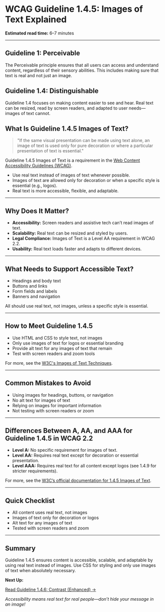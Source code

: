<!--
title: WCAG Guideline 1.4.5: Images of Text Explained
series: Making the Web Accessible for All
description: A practical guide to WCAG Guideline 1.4.5 (Images of Text)—what it means, why it matters, and how to ensure text is real, not just an image.
keywords: wcag 1.4.5, images of text, accessibility, web standards, real text, screen readers
image: WCAG-Series-1.4.5.png
imageAlt: Blue text on yellow background saying, "Web Content Accessibiilty Guiedlines (WCAG) 1.4.5 Explained, Images of Text"
status: published
date: 2025-07-01
-->

# **WCAG Guideline 1.4.5: Images of Text Explained**

**Estimated read time:** 6–7 minutes

---

## **Guideline 1: Perceivable**

The Perceivable principle ensures that all users can access and understand content, regardless of their sensory abilities. This includes making sure that text is real and not just an image.

## **Guideline 1.4: Distinguishable**

Guideline 1.4 focuses on making content easier to see and hear. Real text can be resized, read by screen readers, and adapted to user needs—images of text cannot.

## **What Is Guideline 1.4.5 Images of Text?**

<!-- [Illustration: Side-by-side of a text image (unselectable) and real text (selectable, resizable)] -->

> "If the same visual presentation can be made using text alone, an image of text is used only for pure decoration or where a particular presentation of text is essential."

Guideline 1.4.5 Images of Text is a requirement in the [Web Content Accessibility Guidelines (WCAG)](https://www.w3.org/WAI/WCAG22/quickref/#images-of-text).

- Use real text instead of images of text whenever possible.
- Images of text are allowed only for decoration or when a specific style is essential (e.g., logos).
- Real text is more accessible, flexible, and adaptable.

---

## **Why Does It Matter?**

<!-- [Infographic: Screen reader icon, zoom icon, and a warning sign for images of text] -->

- **Accessibility:** Screen readers and assistive tech can’t read images of text.
- **Scalability:** Real text can be resized and styled by users.
- **Legal Compliance:** Images of Text is a Level AA requirement in WCAG 2.2.
- **Usability:** Real text loads faster and adapts to different devices.

---

## **What Needs to Support Accessible Text?**

<!-- [Grid: Headings, buttons, labels, and banners, all shown as real text] -->

- Headings and body text
- Buttons and links
- Form fields and labels
- Banners and navigation

All should use real text, not images, unless a specific style is essential.

---

## **How to Meet Guideline 1.4.5**

<!-- [Side-by-side: Banner with image of text vs. banner with real text styled with CSS] -->

- Use HTML and CSS to style text, not images
- Only use images of text for logos or essential branding
- Provide alt text for any images of text that remain
- Test with screen readers and zoom tools

For more, see the [W3C's Images of Text Techniques](https://www.w3.org/WAI/WCAG22/Techniques/css/C22).

---

## **Common Mistakes to Avoid**

<!-- [Do/Don't graphic: Left side with selectable, styled text, right side with unselectable image of text] -->

- Using images for headings, buttons, or navigation
- No alt text for images of text
- Relying on images for important information
- Not testing with screen readers or zoom

---

## **Differences Between A, AA, and AAA for Guideline 1.4.5 in WCAG 2.2**

<!-- [Infographic: Three columns labeled A, AA, AAA with example requirements for each] -->

- **Level A:** No specific requirement for images of text.
- **Level AA:** Requires real text except for decoration or essential presentation.
- **Level AAA:** Requires real text for all content except logos (see 1.4.9 for stricter requirements).

For more, see the [W3C’s official documentation for 1.4.5 Images of Text](https://www.w3.org/WAI/WCAG22/Understanding/images-of-text.html).

---

## **Quick Checklist**

<!-- [Checklist graphic: Icons for text, CSS, and screen reader] -->

- All content uses real text, not images
- Images of text only for decoration or logos
- Alt text for any images of text
- Tested with screen readers and zoom

---

## **Summary**

<!-- [Illustration: User selecting and resizing real text on a web page] -->

Guideline 1.4.5 ensures content is accessible, scalable, and adaptable by using real text instead of images. Use CSS for styling and only use images of text when absolutely necessary.

**Next Up:**

[Read Guideline 1.4.6: Contrast (Enhanced) →](WCAG-Guideline-1-4-6-Contrast-Enhanced-Explained)

*Accessibility means real text for real people—don’t hide your message in an image!*
